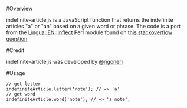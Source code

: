 #Overview

indefinite-article.js is a JavaScript function that returns the indefinite articles "a" or "an" based on a given word or phrase. The code is a port from the [Lingua::EN::Inflect] Perl module found on [this stackoverflow question]

#Credit

indefinite-article.js was developed by [@rigoneri]

[Lingua::EN::Inflect]: http://search.cpan.org/dist/Lingua-EN-Inflect/lib/Lingua/EN/Inflect.pm#PROVIDING_INDEFINITE_ARTICLES
[this stackoverflow question]: http://stackoverflow.com/questions/4558437
[@rigoneri]: http://twitter.com/rigoneri

#Usage

```
// get letter
indefiniteArticle.letter('note'); // => 'a'  
// get word
indefiniteArticle.word('note'); // => 'a note';
```
